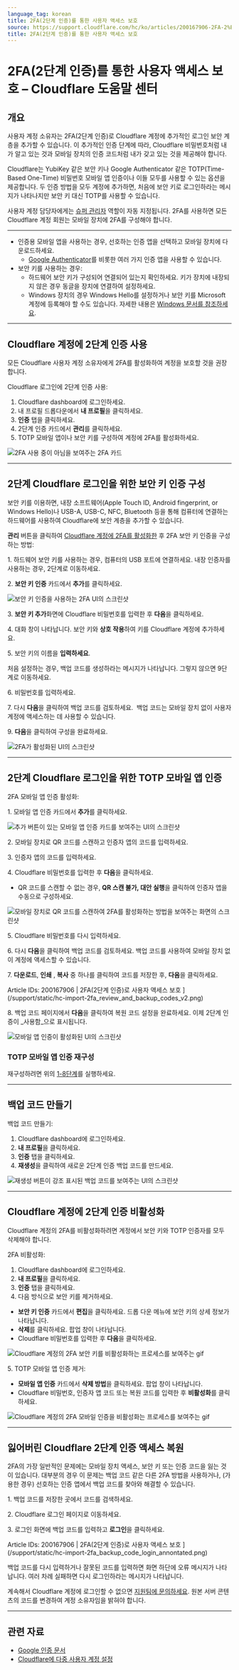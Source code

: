 ```yaml
---
language_tag: korean
title: 2FA(2단계 인증)를 통한 사용자 액세스 보호
source: https://support.cloudflare.com/hc/ko/articles/200167906-2FA-2%EB%8B%A8%EA%B3%84-%EC%9D%B8%EC%A6%9D-%EB%A5%BC-%ED%86%B5%ED%95%9C-%EC%82%AC%EC%9A%A9%EC%9E%90-%EC%95%A1%EC%84%B8%EC%8A%A4-%EB%B3%B4%ED%98%B8
title: 2FA(2단계 인증)를 통한 사용자 액세스 보호
---
```


# 2FA(2단계 인증)를 통한 사용자 액세스 보호 – Cloudflare 도움말 센터



## 개요

사용자 계정 소유자는 2FA(2단계 인증)로 Cloudflare 계정에 추가적인 로그인 보안 계층을 추가할 수 있습니다. 이 추가적인 인증 단계에 따라, Cloudflare 비밀번호처럼 내가 알고 있는 것과 모바일 장치의 인증 코드처럼 내가 갖고 있는 것을 제공해야 합니다.

Cloudflare는 YubiKey 같은 보안 키나 Google Authenticator 같은 TOTP(Time-Based One-Time) 비밀번호 모바일 앱 인증이나 이들 모두를 사용할 수 있는 옵션을 제공합니다. 두 인증 방법을 모두 계정에 추가하면, 처음에 보안 키로 로그인하라는 메시지가 나타나지만 보안 키 대신 TOTP를 사용할 수 있습니다.


사용자 계정 담당자에게는 [슈퍼 관리자](https://support.cloudflare.com/hc/ko/articles/205065067#12345682) 역할이 자동 지정됩니다. 2FA를 사용하면 모든 Cloudflare 계정 회원는 모바일 장치에 2FA를 구성해야 합니다.

___



-   인증용 모바일 앱을 사용하는 경우, 선호하는 인증 앱을 선택하고 모바일 장치에 다운로드하세요. 
    -   [Google Authenticator](https://support.google.com/accounts/answer/1066447?co=GENIE.Platform%3DAndroid&hl=en&oco=0)를 비롯한 여러 가지 인증 앱을 사용할 수 있습니다. 
-   보안 키를 사용하는 경우:
    -   하드웨어 보안 키가 구성되어 연결되어 있는지 확인하세요. 키가 장치에 내장되지 않은 경우 동글을 장치에 연결하여 설정하세요. 
    -   Windows 장치의 경우 Windows Hello를 설정하거나 보안 키를 Microsoft 계정에 등록해야 할 수도 있습니다. 자세한 내용은 [Windows 문서를 참조하세요](https://support.microsoft.com/en-us/help/4463210/windows-10-sign-in-microsoft-account-windows-hello-security-key).

___

## Cloudflare 계정에 2단계 인증 사용

모든 Cloudflare 사용자 계정 소유자에게 2FA를 활성화하여 계정을 보호할 것을 권장합니다. 

Cloudflare 로그인에 2단계 인증 사용:

1.  Cloudflare dashboard에 로그인하세요.
2.  내 프로필 드롭다운에서 **내 프로필**을 클릭하세요.
3.  **인증** 탭을 클릭하세요. 
4.  2단계 인증 카드에서 **관리**를 클릭하세요.
5.  TOTP 모바일 앱이나 보안 키를 구성하여 계정에 2FA를 활성화하세요.

![2FA 사용 중이 아님을 보여주는 2FA 카드
](/support/static/2FA_revamp_not_enabled.png)

___

## 2단계 Cloudflare 로그인을 위한 보안 키 인증 구성

보안 키를 이용하면, 내장 소프트웨어(Apple Touch ID, Android fingerprint, or Windows Hello)나 USB-A, USB-C, NFC, Bluetooth 등을 통해 컴퓨터에 연결하는 하드웨어를 사용하여 Cloudflare에 보안 계층을 추가할 수 있습니다.

**관리** 버튼을 클릭하여 [Cloudflare 계정에 2FA를 활성화한](https://support.cloudflare.com/hc/ko/articles/200167906/#6Gqe6f3nZtXSTpwyS2PBZ1) 후 2FA 보안 키 인증을 구성하는 방법:

1\. 하드웨어 보안 키를 사용하는 경우, 컴퓨터의 USB 포트에 연결하세요. 내장 인증자를 사용하는 경우, 2단계로 이동하세요.

2\. **보안 키 인증** 카드에서 **추가**를 클릭하세요. 

![보안 키 인증을 사용하는 2FA UI의 스크린샷](/support/static/2fa_revamp_security_key_authentication.png)

3\. **보안 키 추가**화면에 Cloudflare 비밀번호를 입력한 후 **다음**을 클릭하세요.

4\. 대화 창이 나타납니다. 보안 키와 **상호 작용**하여 키를 Cloudflare 계정에 추가하세요.

5\. 보안 키의 이름을 **입력하세요**.

처음 설정하는 경우, 백업 코드를 생성하라는 메시지가 나타납니다. 그렇지 않으면 9단계로 이동하세요.

6\. 비밀번호를 입력하세요. 

7\. 다시 **다음**을 클릭하여 백업 코드를 검토하세요.  백업 코드는 모바일 장치 없이 사용자 계정에 액세스하는 데 사용할 수 있습니다.


9\. **다음**을 클릭하여 구성을 완료하세요. 

![2FA가 활성화된 UI의 스크린샷](/support/static/2FA_revamp_new_card_enabled.png)

___

## 2단계 Cloudflare 로그인을 위한 TOTP 모바일 앱 인증

2FA 모바일 앱 인증 활성화:

1\. 모바일 앱 인증 카드에서 **추가**를 클릭하세요.

![추가 버튼이 있는 모바일 앱 인증 카드를 보여주는 UI의 스크린샷](/support/static/2FA_Revamp_add_mobile_app_authentication.png)

2\. 모바일 장치로 QR 코드를 스캔하고 인증자 앱의 코드를 입력하세요.

3\. 인증자 앱의 코드를 입력하세요. 

4\. Cloudflare 비밀번호를 입력한 후 **다음**을 클릭하세요.

-   QR 코드를 스캔할 수 없는 경우, **QR 스캔 불가, 대안 실행**을 클릭하여 인증자 앱을 수동으로 구성하세요.

![모바일 장치로 QR 코드를 스캔하여 2FA를 활성화하는 방법을 보여주는 화면의 스크린샷](/support/static/2FA_scan_QR_code.png)

5\. Cloudflare 비밀번호를 다시 입력하세요.

6\. 다시 **다음**을 클릭하여 백업 코드를 검토하세요. 백업 코드를 사용하여 모바일 장치 없이 계정에 액세스할 수 있습니다.  

7\. **다운로드**, **인쇄** , **복사** 중 하나를 클릭하여 코드를 저장한 후, **다음**을 클릭하세요.

Article IDs: 200167906 | 2FA(2단계 인증)로 사용자 액세스 보호
](/support/static/hc-import-2fa_review_and_backup_codes_v2.png)

8\. 백업 코드 페이지에서 **다음**을 클릭하여 복원 코드 설정을 완료하세요. 이제 2단계 인증이 _사용함_으로 표시됩니다.

![모바일 앱 인증이 활성화된 UI의 스크린샷](/support/static/2fa_revamp_mobile_app_authentication_enabled.png)

### TOTP 모바일 앱 인증 재구성


재구성하려면 위의 [1-8단계](https://support.cloudflare.com/hc/ko/articles/200167906/#12345681)를 실행하세요.

___

## 백업 코드 만들기


백업 코드 만들기: 

1.  Cloudflare dashboard에 로그인하세요.
2.  **내 프로필**을 클릭하세요.
3.  **인증** 탭을 클릭하세요.
4.  **재생성**을 클릭하여 새로운 2단계 인증 백업 코드를 만드세요.

![재생성 버튼이 강조 표시된 백업 코드를 보여주는 UI의 스크린샷](/support/static/2FA_refresh_backup_codes.png)

___

## Cloudflare 계정에 2단계 인증 비활성화

Cloudflare 계정의 2FA를 비활성화하려면 계정에서 보안 키와 TOTP 인증자를 모두 삭제해야 합니다.

2FA 비활성화:

1.  Cloudflare dashboard에 로그인하세요.
2.  **내 프로필**을 클릭하세요.
3.  **인증** 탭을 클릭하세요.
4.  다음 방식으로 보안 키를 제거하세요.

-   **보안 키 인증** 카드에서 **편집**을 클릭하세요. 드롭 다운 메뉴에 보안 키의 상세 정보가 나타납니다.
-   **삭제**를 클릭하세요. 팝업 창이 나타납니다.
-   Cloudflare 비밀번호를 입력한 후 **다음**을 클릭하세요.

![Cloudflare 계정의 2FA 보안 키를 비활성화하는 프로세스를 보여주는 gif](/support/static/disable_security_key_2fa_v3_final.gif)

5\. TOTP 모바일 앱 인증 제거: 

-   **모바일 앱 인증** 카드에서 **삭제 방법**을 클릭하세요. 팝업 창이 나타납니다.
-   Cloudflare 비밀번호, 인증자 앱 코드 또는 복원 코드를 입력한 후 **비활성화**를 클릭하세요.

![Cloudflare 계정의 2FA 모바일 인증을 비활성화는 프로세스를 보여주는 gif](/support/static/disable_mobile_auth_v2_final.gif)

___

## 잃어버린 Cloudflare 2단계 인증 액세스 복원

2FA의 가장 일반적인 문제에는 모바일 장치 액세스, 보안 키 또는 인증 코드을 잃는 것이 있습니다. 대부분의 경우 이 문제는 백업 코드 같은 다른 2FA 방법을 사용하거나, (가용한 경우) 선호하는 인증 앱에서 백업 코드를 찾아와 해결할 수 있습니다.


1\. 백업 코드를 저장한 곳에서 코드를 검색하세요.

2\. Cloudflare 로그인 페이지로 이동하세요.

3\. 로그인 화면에 백업 코드를 입력하고 **로그인**을 클릭하세요.

Article IDs: 200167906 | 2FA(2단계 인증)로 사용자 액세스 보호
](/support/static/hc-import-2fa_backup_code_login_annontated.png)

백업 코드를 다시 입력하거나 잘못된 코드를 입력하면 화면 하단에 오류 메시지가 나타납니다. 여러 차례 실패하면 다시 로그인하라는 메시지가 나타납니다.

계속해서 Cloudflare 계정에 로그인할 수 없으면 [지원팀에 문의하세요](https://support.cloudflare.com/hc/articles/200172476). 원본 서버 콘텐츠의 코드를 변경하여 계정 소유자임을 밝혀야 합니다.

___

## 관련 자료

-   [Google 인증 문서](https://support.google.com/accounts/answer/1066447?hl=en&ref_topic=2954345&co=GENIE.Platform%3DiOS&oco=0)
-   [Cloudflare에 다중 사용자 계정 설정](https://support.cloudflare.com/hc/ko/articles/205065067-Setting-up-Multi-User-accounts-on-Cloudflare)
